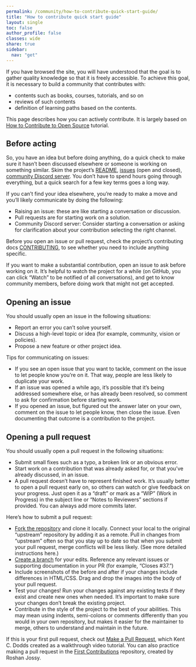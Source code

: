 ```yaml
---
permalink: /community/how-to-contribute-quick-start-guide/
title: "How to contribute quick start guide"
layout: single
toc: false
author_profile: false
classes: wide
share: true
sidebar:
  nav: "get"
---
```


If you have browsed the site, you will have understood that the goal is to gather quality knowledge so that it is freely accessible. To achieve this goal, it is necessary to build a community that contributes with:
- contents such as books, courses, tutorials, and so on
- reviews of such contents
- definition of learning paths based on the contents.

This page describes how you can actively contribute. It is largely based on [How to Contribute to Open Source](https://opensource.guide/how-to-contribute/) tutorial.

## Before acting
So, you have an idea but before doing anything, do a quick check to make sure it hasn’t been discussed elsewhere or someone is working on something similar. Skim the project’s [README](https://github.com/CFKNow/cfknow.github.io), [issues](https://github.com/CFKNow/cfknow.github.io/issues) (open and closed), [community Discord server](https://cfknow.github.io/community/). You don’t have to spend hours going through everything, but a quick search for a few key terms goes a long way.

If you can’t find your idea elsewhere, you’re ready to make a move and you’ll likely communicate by doing the following:
- Raising an issue: these are like starting a conversation or discussion.
- Pull requests are for starting work on a solution.
- Community Discord server: Consider starting a conversation or asking for clarification about your contribution selecting the right channel.

Before you open an issue or pull request, check the project’s contributing docs [CONTRIBUTING](https://github.com/CFKNow/cfknow.github.io/blob/master/CONTRIBUTING.md), to see whether you need to include anything specific. 

If you want to make a substantial contribution, open an issue to ask before working on it. It’s helpful to watch the project for a while (on GitHub, you can click “Watch” to be notified of all conversations), and get to know community members, before doing work that might not get accepted.

## Opening an issue
You should usually open an issue in the following situations:
- Report an error you can’t solve yourself.
- Discuss a high-level topic or idea (for example, community, vision or policies).
- Propose a new feature or other project idea.

Tips for communicating on issues:
- If you see an open issue that you want to tackle, comment on the issue to let people know you’re on it. That way, people are less likely to duplicate your work.
- If an issue was opened a while ago, it’s possible that it’s being addressed somewhere else, or has already been resolved, so comment to ask for confirmation before starting work.
- If you opened an issue, but figured out the answer later on your own, comment on the issue to let people know, then close the issue. Even documenting that outcome is a contribution to the project.

## Opening a pull request
You should usually open a pull request in the following situations:
- Submit small fixes such as a typo, a broken link or an obvious error.
- Start work on a contribution that was already asked for, or that you’ve already discussed, in an issue.
- A pull request doesn’t have to represent finished work. It’s usually better to open a pull request early on, so others can watch or give feedback on your progress. Just open it as a “draft” or mark as a “WIP” (Work in Progress) in the subject line or “Notes to Reviewers” sections if provided. You can always add more commits later.

Here’s how to submit a pull request:
- [Fork the repository](https://guides.github.com/activities/forking/) and clone it locally. Connect your local to the original “upstream” repository by adding it as a remote. Pull in changes from “upstream” often so that you stay up to date so that when you submit your pull request, merge conflicts will be less likely. (See more detailed instructions here.)
- [Create a branch](https://guides.github.com/introduction/flow/) for your edits.
Reference any relevant issues or supporting documentation in your PR (for example, “Closes #37.”)
- Include screenshots of the before and after if your changes include differences in HTML/CSS. Drag and drop the images into the body of your pull request.
- Test your changes! Run your changes against any existing tests if they exist and create new ones when needed. It’s important to make sure your changes don’t break the existing project.
- Contribute in the style of the project to the best of your abilities. This may mean using indents, semi-colons or comments differently than you would in your own repository, but makes it easier for the maintainer to merge, others to understand and maintain in the future.

If this is your first pull request, check out [Make a Pull Request](https://makeapullrequest.com/), which Kent C. Dodds created as a walkthrough video tutorial. You can also practice making a pull request in the [First Contributions](https://github.com/firstcontributions/first-contributions) repository, created by Roshan Jossy.
